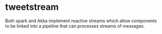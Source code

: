 # tweetstream

Both spark and Akka implement reactive streams which allow components to be linked into a pipeline that can processes streams of messages. 
